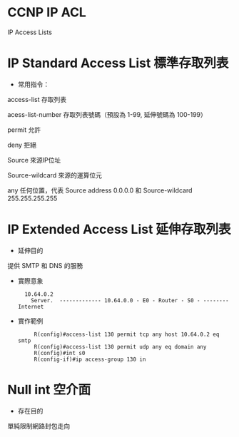 # CCNP IP ACL
IP Access Lists


# IP Standard Access List 標準存取列表

* 常用指令：

access-list 存取列表

acess-list-number 存取列表號碼（預設為 1-99, 延伸號碼為 100-199）

permit 允許

deny 拒絕

Source 來源IP位址

Source-wildcard 來源的運算位元

any 任何位置，代表 Source address 0.0.0.0 和 Source-wildcard 255.255.255.255

# IP Extended Access List 延伸存取列表

* 延伸目的

提供 SMTP 和 DNS 的服務

* 實際意象

        10.64.0.2
          Server.  ------------- 10.64.0.0 - E0 - Router - S0 - --------    Internet
          


* 實作範例


           R(config)#access-list 130 permit tcp any host 10.64.0.2 eq smtp
           R(config)#access-list 130 permit udp any eq domain any
           R(config)#int s0
           R(config-if)#ip access-group 130 in


# Null int 空介面

* 存在目的

單純限制網路封包走向
